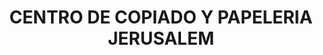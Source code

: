 ---
title: "CENTRO DE COPIADO Y PAPELERIA JERUSALEM"
url: /cholula-puebla/centro-de-copiado-y-papeleria-jerusalem/
shop: material de oficina
---